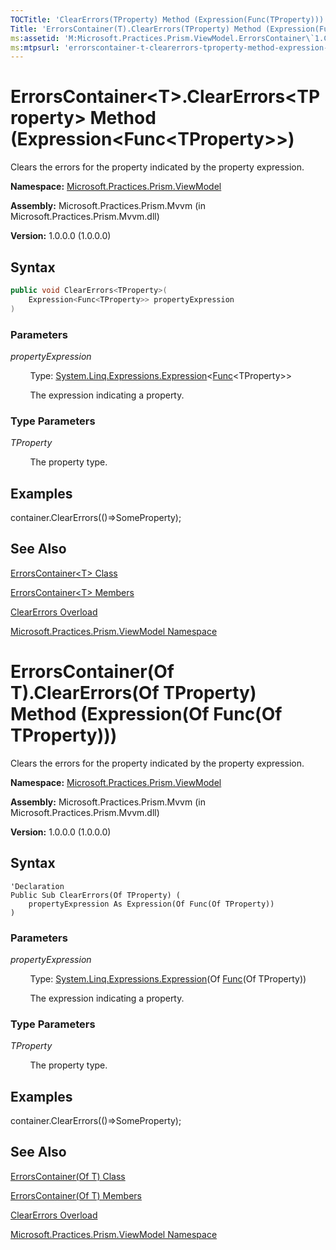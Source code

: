 ```yaml
---
TOCTitle: 'ClearErrors(TProperty) Method (Expression(Func(TProperty)))'
Title: 'ErrorsContainer(T).ClearErrors(TProperty) Method (Expression(Func(TProperty))) (Microsoft.Practices.Prism.ViewModel)'
ms:assetid: 'M:Microsoft.Practices.Prism.ViewModel.ErrorsContainer\`1.ClearErrors\`\`1(System.Linq.Expressions.Expression{System.Func{\`\`0}})'
ms:mtpsurl: 'errorscontainer-t-clearerrors-tproperty-method-expression-func-tproperty-mspp-viewmodel.md'
---
```



# ErrorsContainer&lt;T&gt;.ClearErrors&lt;TProperty&gt; Method (Expression&lt;Func&lt;TProperty&gt;&gt;)

Clears the errors for the property indicated by the property expression.

**Namespace:** [Microsoft.Practices.Prism.ViewModel](/patterns-practices/reference/mspp-viewmodel-namespace)

**Assembly:** Microsoft.Practices.Prism.Mvvm (in Microsoft.Practices.Prism.Mvvm.dll)

**Version:** 1.0.0.0 (1.0.0.0)

## Syntax

```C#
public void ClearErrors<TProperty>(
	Expression<Func<TProperty>> propertyExpression
)
```

### Parameters

*propertyExpression*

&nbsp;&nbsp;&nbsp;&nbsp;&nbsp;&nbsp;&nbsp;&nbsp;Type: [System.Linq.Expressions.Expression](http://msdn.microsoft.com/en-us/library/bb335710)&lt;[Func](http://msdn.microsoft.com/en-us/library/bb534960)&lt;TProperty&gt;&gt;

&nbsp;&nbsp;&nbsp;&nbsp;&nbsp;&nbsp;&nbsp;&nbsp;The expression indicating a property.
	
### Type Parameters

*TProperty*

&nbsp;&nbsp;&nbsp;&nbsp;&nbsp;&nbsp;&nbsp;&nbsp;The property type.

## Examples

container.ClearErrors(()=&gt;SomeProperty);

## See Also

[ErrorsContainer&lt;T&gt; Class](/patterns-practices/reference/errorscontainer-t-class-mspp-viewmodel)

[ErrorsContainer&lt;T&gt; Members](/patterns-practices/reference/errorscontainer-t-members-mspp-viewmodel)

[ClearErrors Overload](/patterns-practices/reference/errorscontainer-t-clearerrors-method-mspp-viewmodel)

[Microsoft.Practices.Prism.ViewModel Namespace](/patterns-practices/reference/mspp-viewmodel-namespace)



# ErrorsContainer(Of T).ClearErrors(Of TProperty) Method (Expression(Of Func(Of TProperty)))

Clears the errors for the property indicated by the property expression.

**Namespace:** [Microsoft.Practices.Prism.ViewModel](/patterns-practices/reference/mspp-viewmodel-namespace)

**Assembly:** Microsoft.Practices.Prism.Mvvm (in Microsoft.Practices.Prism.Mvvm.dll)

**Version:** 1.0.0.0 (1.0.0.0)

## Syntax

```VB
'Declaration
Public Sub ClearErrors(Of TProperty) ( 
	propertyExpression As Expression(Of Func(Of TProperty))
)
```

### Parameters

*propertyExpression*  

&nbsp;&nbsp;&nbsp;&nbsp;&nbsp;&nbsp;&nbsp;&nbsp;Type: [System.Linq.Expressions.Expression](http://msdn.microsoft.com/en-us/library/bb335710)(Of [Func](http://msdn.microsoft.com/en-us/library/bb534960)(Of TProperty))

&nbsp;&nbsp;&nbsp;&nbsp;&nbsp;&nbsp;&nbsp;&nbsp;The expression indicating a property.

### Type Parameters

*TProperty*

&nbsp;&nbsp;&nbsp;&nbsp;&nbsp;&nbsp;&nbsp;&nbsp;The property type.

## Examples

container.ClearErrors(()=&gt;SomeProperty);

## See Also

[ErrorsContainer(Of T) Class](/patterns-practices/reference/errorscontainer-t-class-mspp-viewmodel)

[ErrorsContainer(Of T) Members](/patterns-practices/reference/errorscontainer-t-members-mspp-viewmodel)

[ClearErrors Overload](/patterns-practices/reference/errorscontainer-t-clearerrors-method-mspp-viewmodel)

[Microsoft.Practices.Prism.ViewModel Namespace](/patterns-practices/reference/mspp-viewmodel-namespace)
